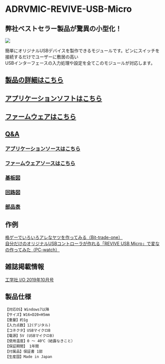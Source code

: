 # ADRVMIC-REVIVE-USB-Micro

## 弊社ベストセラー製品が驚異の小型化！

![](http://bit-trade-one.co.jp/wp/wp-content/uploads/2019/06/69209f552afd6cf0d256302625368929.jpg)  

簡単にオリジナルUSBデバイスを製作できるモジュールです。ピンにスイッチを接続するだけでユーザーに敷居の高い  
USBインターフェースの入力処理や設定を全てこのモジュールが対応します。

## [製品の詳細はこちら](http://bit-trade-one.co.jp/adrvmic/) 

## [アプリケーションソフトはこちら](https://github.com/bit-trade-one/REVIVE-USB-MICRO/raw/master/App/)  

## [ファームウェアはこちら](https://github.com/bit-trade-one/REVIVE-USB-MICRO/raw/master/Firmware/)

## [Q&A](https://github.com/bit-trade-one/REVIVE-USB-MICRO/blob/master/FAQ.md)

### [アプリケーションソースはこちら](https://github.com/bit-trade-one/REVIVE-USB-MICRO/raw/master/App_source/)  

### [ファームウェアソースはこちら](https://github.com/bit-trade-one/REVIVE-USB-MICRO/raw/master/Firmware_source/)

### [基板図](https://github.com/bit-trade-one/REVIVE-USB-MICRO/blob/master/Dimensions/REVIVE-USB-MICRO-Dimensions.pdf)

### [回路図](https://github.com/bit-trade-one/REVIVE-USB-MICRO/blob/master/Schematics/REVIVE-USB-MICRO-Schematics.pdf)

### [部品表](https://github.com/bit-trade-one/REVIVE-USB-MICRO/blob/master/Partslist/ADRVMIC-Partslist.md)

## 作例

[格ゲーでいろいろアレなヤツを作ってみる（Bit-trade-one）](https://bit-trade-one.co.jp/blog/20190802/)  
[自分だけのオリジナルUSBコントローラが作れる「REVIVE USB Micro」で変なの作ってみた（PC-watch）](https://pc.watch.impress.co.jp/docs/column/tool/1200128.html)  

## 雑誌掲載情報  

[工学社 I/O 2019年10月号](http://www.kohgakusha.co.jp/books/detail/4579)  

## 製品仕様
    【対応OS】Windows7以降
    【サイズ】W16×D20×H5mm
    【重量】約1g
    【入力点数】12(デジタル)
    【コネクタ】USBマイクロB
    【電源】5V (USBマイクロB)
    【使用温度】0 ～ 40℃（結露なきこと）
    【保証期間】 1年間
    【付属品】保証書 1部
    【生産国】Made in Japan

